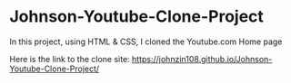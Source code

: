 # Johnson-Youtube-Clone-Project
In this project, using HTML & CSS, I cloned the Youtube.com Home page

Here is the link to the clone site: https://johnzin108.github.io/Johnson-Youtube-Clone-Project/
